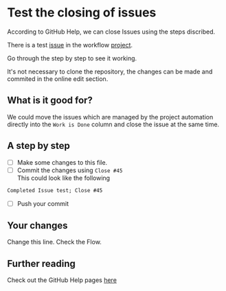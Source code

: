 # Test the closing of issues

According to GitHub Help, we can close Issues using the steps discribed.

There is a test [issue](https://github.com/M2vH/WoF_Prototype/issues/45) in the workflow [project](https://github.com/M2vH/WoF_Prototype/projects/6).  

Go through the step by step to see it working.

It's not necessary to clone the repository, the changes can be made and commited in the online edit section.

## What is it good for?

We could move the issues which are managed by the project automation directly into the `Work is Done` column and close the issue at the same time.

## A step by step

- [ ] Make some changes to this file.
- [ ] Commit the changes using `Close #45`  
This could look like the following  
```txt
Completed Issue test; Close #45
```
- [ ] Push your commit

## Your changes

Change this line. Check the Flow.

## Further reading

Check out the GitHub Help pages [here](https://help.github.com/articles/closing-issues-using-keywords/)
